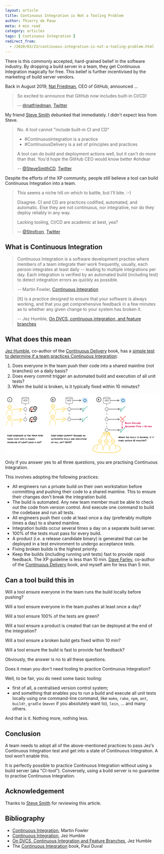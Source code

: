 ```yaml
---
layout: article
title: Continuous Integration is Not a Tooling Problem
author: Thierry de Pauw
meta: 4 min read
category: articles
tags: [ Continuous Integration ]
redirect_from:
  - /2020/03/23/continuous-integration-is-not-a-tooling-problem.html
---
```


There is this commonly accepted, hard-grained belief in the software industry. By dropping a build server in a team, they get Continuous Integration magically for free. This belief is further incentivised by the marketing of build server vendors.

Back in August 2019, [Nat Friedman](https://twitter.com/natfriedman), CEO of GitHub, announced ...

> So excited to announce that GitHub now includes built-in CI/CD!
>
> -- [@natfriedman](https://twitter.com/natfriedman), [Twitter](https://twitter.com/natfriedman/status/1159511728704483329)

My friend [Steve Smith](https://twitter.com/SteveSmithCD) debunked that immediately. I didn't expect less from Steve.

> No. A tool cannot "include built-in CI and CD"
>
> - #ContinuousIntegration is a practice
> - #ContinuousDelivery is a set of principles and practices
>
> A tool can do build and deployment actions well, but it can't do more than that. You'd hope the GitHub CEO would know better #ohdear
>
> -- [@SteveSmithCD](https://twitter.com/SteveSmithCD), [Twitter](https://twitter.com/SteveSmithCD/status/1192526800125136902)

Despite the efforts of the XP community, people still believe a tool can build Continuous Integration into a team.

> This seems a niche hill on which to battle, but I'll bite. :-)
>
> Disagree. CI and CD are practices codified, automated, and automatic. Else they are not continuous, nor integrative, nor do they deploy reliably in any way.
>
> Lacking tooling, CI/CD are academic at best, yea?
>
> -- [@Strofcon](https://twitter.com/Strofcon), [Twitter](https://twitter.com/Strofcon/status/1192836997364121600)

## What is Continuous Integration

> Continuous Integration is a software development practise where members of a team integrate their work frequently, usually, each person integrates at least daily -- leading to multiple integrations per day. Each integration is verified by an automated build (including test) to detect integration errors as quickly as possible.
>
> -- Martin Fowler, [Continuous Integration](https://martinfowler.com/articles/continuousIntegration.html)

> [It] is a practice designed to ensure that your software is always working, and that you get comprehensive feedback in a few minutes as to whether any given change to your system has broken it.
>
> -- Jez Humble, [On DVCS, continuous integration, and feature branches](https://continuousdelivery.com/2011/07/on-dvcs-continuous-integration-and-feature-branches/)

## What does this mean

[Jez Humble](https://twitter.com/jezhumble), co-author of the [Continuous Delivery](https://www.goodreads.com/book/show/8686650-continuous-delivery) book, has a [simple test to determine if a team practices Continuous Integration](https://continuousdelivery.com/foundations/continuous-integration/#faq):

1. Does everyone in the team push their code into a shared mainline (not branches) on a daily basis?
2. Does every commit trigger an automated build and execution of all unit tests?
3. When the build is broken, is it typically fixed within 10 minutes?

![Continuous Integration Test](/assets/ci_test.png "Jez Humble's Continuous Integration Test")

Only if you answer yes to all three questions, you are practising Continuous Integration.

This involves adopting the following practices:

- All engineers run a private build on their own workstation before committing and pushing their code to a shared mainline. This to ensure their changes don't break the integration build.
- The build is automated. Any new team member must be able to check out the code from version control. And execute one command to build the codebase and run all tests.
- All engineers push their code at least once a day (preferably multiple times a day) to a shared mainline.
- Integration builds occur several times a day on a separate build server.
- 100% of the tests must pass for every build.
- A product (i.e. a release candidate binary) is generated that can be deployed in a test environment to undergo acceptance tests.
- Fixing broken builds is the highest priority.
- Keep the builds (including running unit tests) fast to provide rapid feedback. The XP guideline is less than 10 min. [Dave Farley](https://twitter.com/davefarley77), co-author of the [Continuous Delivery](https://www.goodreads.com/book/show/8686650-continuous-delivery) book, and myself aim for less than 5 min.

## Can a tool build this in

Will a tool ensure everyone in the team runs the build locally before pushing?

Will a tool ensure everyone in the team pushes at least once a day?

Will a tool ensure 100% of the tests are green?

Will a tool ensure a product is created that can be deployed at the end of the integration?

Will a tool ensure a broken build gets fixed within 10 min?

Will a tool ensure the build is fast to provide fast feedback?

Obviously, the answer is no to all these questions.

Does it mean you don't need tooling to practice Continuous Integration?

Well, to be fair, you do need some basic tooling:

- first of all, a centralised version control system;
- and something that enables you to run a build and execute all unit tests locally using one command-line command, like `make`, `rake`, `npm`, `ant`, `buildr`, `gradle` (`maven` if you absolutely want to), `lein`, ... and many others.

And that is it. Nothing more, nothing less.

## Conclusion

A team needs to adopt all of the above-mentioned practices to pass Jez’s Continuous Integration test and get into a state of Continuous Integration. A tool won’t enable this.

It is perfectly possible to practice Continuous Integration without using a build server (aka "CI-tool"). Conversely, using a build server is no guarantee to practise Continuous Integration.

## Acknowledgement

Thanks to [Steve Smith](https://twitter.com/SteveSmithCD) for reviewing this article.

## Bibliography

- [Continuous Integration](https://martinfowler.com/articles/continuousIntegration.html), Martin Fowler
- [Continuous Integration](https://continuousdelivery.com/foundations/continuous-integration), Jez Humble
- [On DVCS, Continuous Integration and Feature Branches](https://continuousdelivery.com/2011/07/on-dvcs-continuous-integration-and-feature-branches/), Jez Humble
- The [Continuous Integration](https://www.goodreads.com/book/show/1311542.Continuous_Integration) book, Paul Duval
